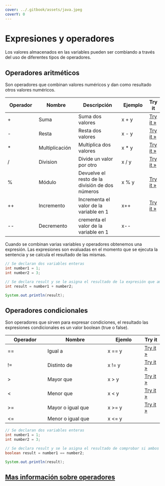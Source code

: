 ```yaml
---
cover: ../.gitbook/assets/java.jpeg
coverY: 0
---
```


# Expresiones y operadores

Los valores almacenados en las variables pueden ser combiando a través del uso de diferentes tipos de operadores.

## Operadores aritméticos

Son operadores que combinan valores numéricos y dan como resultado otros valores numéricos.

<table><thead><tr><th width="121">Operador</th><th width="139">Nombre</th><th width="219">Descripción</th><th width="112">Ejemplo</th><th>Try it</th></tr></thead><tbody><tr><td>+</td><td>Suma</td><td>Suma dos valores</td><td>x + y</td><td><a href="https://www.w3schools.com/java/tryjava.asp?filename=demo_oper_add">Try it »</a></td></tr><tr><td>-</td><td>Resta</td><td>Resta dos valores</td><td>x - y</td><td><a href="https://www.w3schools.com/java/tryjava.asp?filename=demo_oper_sub">Try it »</a></td></tr><tr><td>*</td><td>Multiplicación</td><td>Multiplica dos valores</td><td>x * y</td><td><a href="https://www.w3schools.com/java/tryjava.asp?filename=demo_oper_mult">Try it »</a></td></tr><tr><td>/</td><td>Division</td><td>Divide un valor por otro</td><td>x / y</td><td><a href="https://www.w3schools.com/java/tryjava.asp?filename=demo_oper_div">Try it »</a></td></tr><tr><td>%</td><td>Módulo</td><td>Devuelve el resto de la división de dos números</td><td>x % y</td><td><a href="https://www.w3schools.com/java/tryjava.asp?filename=demo_oper_mod">Try it »</a></td></tr><tr><td>++</td><td>Incremento</td><td>Incrementa el valor de la variable en 1</td><td>x++</td><td><a href="https://www.w3schools.com/java/tryjava.asp?filename=demo_oper_inc">Try it »</a></td></tr><tr><td>--</td><td>Decremento</td><td>crementa el valor de la variable en 1</td><td>x--</td><td></td></tr></tbody></table>

Cuando se combinan varias variables y operadores obtenemos una expresión. Las expresiones son evaluadas en el momento que se ejecuta la sentencia y se calcula el resultado de las mismas.

```java
// Se declaran dos variables enteras
int number1 = 1;
int number2 = 3;

// Se declara result y se le asigna el resultado de la expresión que ambos números
int result = number1 + number2;

System.out.println(result);
```

## Operadores condicionales

Son operadores que sirven para expresar condiciones, el resultado las expresiones condicionales es un valor boolean (true o false).

<table><thead><tr><th width="114">Operador</th><th width="180">Nombre</th><th width="104">Ejemlo</th><th>Try it</th></tr></thead><tbody><tr><td>==</td><td>Igual a</td><td>x == y</td><td><a href="https://www.w3schools.com/java/tryjava.asp?filename=demo_oper_compare1">Try it »</a></td></tr><tr><td>!=</td><td>Distinto de</td><td>x != y</td><td><a href="https://www.w3schools.com/java/tryjava.asp?filename=demo_oper_compare2">Try it »</a></td></tr><tr><td>></td><td>Mayor que</td><td>x > y</td><td><a href="https://www.w3schools.com/java/tryjava.asp?filename=demo_oper_compare3">Try it »</a></td></tr><tr><td>&#x3C;</td><td>Menor que</td><td>x &#x3C; y</td><td><a href="https://www.w3schools.com/java/tryjava.asp?filename=demo_oper_compare4">Try it »</a></td></tr><tr><td>>=</td><td>Mayor o igual que</td><td>x >= y</td><td><a href="https://www.w3schools.com/java/tryjava.asp?filename=demo_oper_compare5">Try it »</a></td></tr><tr><td>&#x3C;=</td><td>Menor o igual que</td><td>x &#x3C;= y</td><td></td></tr></tbody></table>

```java
// Se declaran dos variables enteras
int number1 = 1;
int number2 = 3;

// Se declara result y se le asigna el resultado de comprobar si ambos números son iguales
boolean result = number1 == number2;

System.out.println(result);
```

## [Mas información sobre operadores](https://www.w3schools.com/java/java\_operators.asp)
